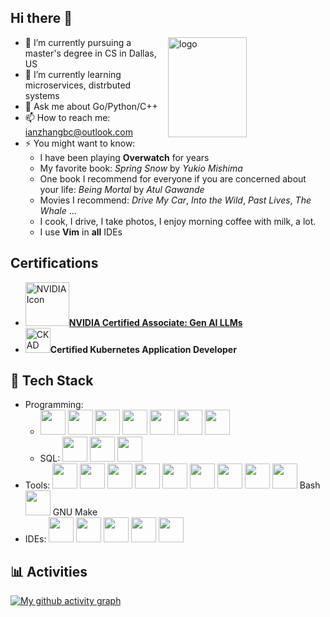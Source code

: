 [//]: # (<img src="https://media.giphy.com/media/CcwLAV11cALh3OuEJ5/giphy.gif?cid=ecf05e4747qzb6aplsntdig6tuwtf24vgnzgejzycpilgea7&ep=v1_gifs_search&rid=giphy.gif&ct=g" width="" height="30" />  )
## Hi there 👋


<img src="https://github-readme-stats.vercel.app/api/top-langs/?username=IanZC0der&layout=compact&hide=java" alt="logo" height="160" align="right" width="50%" />

- 🔭 I’m currently pursuing a master's degree in CS in Dallas, US
- 🌱 I’m currently learning microservices, distrbuted systems
- 💬 Ask me about Go/Python/C++
- 📫 How to reach me: ianzhangbc@outlook.com
- ⚡ You might want to know:
    + I have been playing **Overwatch** for years
    + My favorite book: *Spring Snow* by *Yukio Mishima*
    + One book I recommend for everyone if you are concerned about your life: *Being Mortal* by *Atul Gawande*
    + Movies I recommend: *Drive My Car*, *Into the Wild*, *Past Lives*, *The Whale* ...
    + I cook, I drive, I take photos, I enjoy morning coffee with milk, a lot.
    + I use **Vim** in **all** IDEs

[//]: # (-->)

## Certifications
- <img src="/assets/nvidiasvg.svg" alt="NVIDIA Icon" width="70" height=""/>**[NVIDIA Certified Associate: Gen AI LLMs](https://www.credly.com/badges/7888db78-0c96-419f-be0b-04ba81cebf68/public_url)**
- <img src="/assets/ckad.png" alt="CKAD ICON" width="40">**Certified Kubernetes Application Developer**

## 🚀 Tech Stack
- Programming:
  + <img src="https://cdn.jsdelivr.net/gh/devicons/devicon@latest/icons/go/go-original.svg" width="40"/>
    <img src="https://cdn.jsdelivr.net/gh/devicons/devicon@latest/icons/python/python-original.svg" width="40"/> 
    <img src="https://cdn.jsdelivr.net/gh/devicons/devicon@latest/icons/cplusplus/cplusplus-original.svg" width="40"/>
    <img src="https://cdn.jsdelivr.net/gh/devicons/devicon@latest/icons/javascript/javascript-original.svg" width="40"/> 
    <img src="https://cdn.jsdelivr.net/gh/devicons/devicon@latest/icons/java/java-original.svg" width="40"/>
    <img src="https://cdn.jsdelivr.net/gh/devicons/devicon@latest/icons/html5/html5-original-wordmark.svg" width="40"/> <img src="https://cdn.jsdelivr.net/gh/devicons/devicon@latest/icons/css3/css3-original-wordmark.svg" width="40"/> 
  + SQL: <img src="https://cdn.jsdelivr.net/gh/devicons/devicon@latest/icons/mysql/mysql-original.svg" width="40"/> 
    <img src="https://cdn.jsdelivr.net/gh/devicons/devicon@latest/icons/postgresql/postgresql-original-wordmark.svg" width="40" /> 
    <img src="https://cdn.jsdelivr.net/gh/devicons/devicon@latest/icons/mongodb/mongodb-original-wordmark.svg" width="40"/>
- Tools:
  <img src="https://cdn.jsdelivr.net/gh/devicons/devicon@latest/icons/vim/vim-original.svg" width="40"/>
        <img src="https://cdn.jsdelivr.net/gh/devicons/devicon@latest/icons/git/git-original-wordmark.svg" width="40"/> <img src="https://cdn.jsdelivr.net/gh/devicons/devicon@latest/icons/github/github-original-wordmark.svg" width="40"/>
      <img src="https://cdn.jsdelivr.net/gh/devicons/devicon@latest/icons/gitlab/gitlab-original-wordmark.svg" width="40"/>
      <img src="https://cdn.jsdelivr.net/gh/devicons/devicon@latest/icons/docker/docker-original-wordmark.svg" width="40"/>
      <img src="https://cdn.jsdelivr.net/gh/devicons/devicon@latest/icons/kubernetes/kubernetes-original-wordmark.svg" width="40"/>
      <img src="https://cdn.jsdelivr.net/gh/devicons/devicon@latest/icons/amazonwebservices/amazonwebservices-original-wordmark.svg" width="40"/>
      <img src="https://cdn.jsdelivr.net/gh/devicons/devicon@latest/icons/googlecloud/googlecloud-original.svg" width="40"/>
      <img src="https://cdn.jsdelivr.net/gh/devicons/devicon@latest/icons/bash/bash-plain.svg" width="40"/> Bash
      <img src="assets/gnu.svg" width="40"/> GNU Make
- IDEs:
    <img src="https://cdn.jsdelivr.net/gh/devicons/devicon@latest/icons/goland/goland-original.svg" width="40"/>
    <img src="https://cdn.jsdelivr.net/gh/devicons/devicon@latest/icons/pycharm/pycharm-original.svg" width="40"/>
      <img src="https://cdn.jsdelivr.net/gh/devicons/devicon@latest/icons/clion/clion-original.svg" width="40"/>
  <img src="https://cdn.jsdelivr.net/gh/devicons/devicon@latest/icons/intellij/intellij-original.svg" width="40"/>
    <img src="https://cdn.jsdelivr.net/gh/devicons/devicon@latest/icons/vscode/vscode-original.svg" width="40"/>

## 📊 Activities

[![My github activity graph](https://github-readme-activity-graph.vercel.app/graph?username=ianbzc&theme=minimal)](https://github.com/IanZC0der)

          
      
          
          
          
          
          
          
          
          
          
          
          
          
          
          
